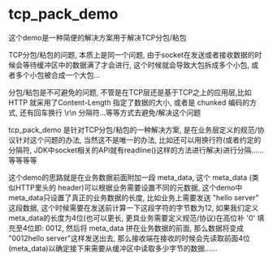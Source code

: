 # tcp_pack_demo

这个demo是一种简便的解决方案用于解决TCP分包/粘包

TCP分包/粘包的问题, 本质上是同一个问题, 由于socket在发送或者接收数据的时候会等待缓冲区中的数据满了才会进行, 这个时候就会导致大包拆成多个小包, 或者多个小包被合成一个大包...

分包/粘包是不可避免的问题, 不管是在TCP层还是基于TCP之上的应用层,比如 HTTP 就采用了Content-Length 指定了数据的大小, 或者是 chunked 编码的方式, 还有回车换行 \r\n 分隔符...等等方式去避免/解决这个问题

tcp_pack_demo 是针对TCP分包/粘包的一种解决方案, 是在业务层定义的规范/协议针对这个问题的办法, 当然这不是唯一的办法, 比如还可以用换行符(或者约定的分隔符, JDK中socket相关的API就有readline()这样的方法进行解决)进行分隔......等等等等

这个demo的思路就是在业务数据前面附加一段 meta_data, 这个 meta_data (类似HTTP里头的 header)可以根据业务需要设置不同的元数据, 这个demo中meta_data只设置了真正的业务数据的长度, 比如业务上需要发送 "hello server" 这段数据, 这个时候需要在发送前计算一下这段字符的字节数为12, 如果我们定义meta_data的长度为4位(也可以更长, 更具业务需要定义规范/协议)在高位补 '0' 填充至4位即: 0012, 然后将 meta_data 拼在业务数据的前面, 那么数据将变成 "0012hello server"这样发送出去, 那么接收端在接收的时候会先读取前面4位(meta_data)以确定接下来需要从缓冲区中读取多少字节的数据......
